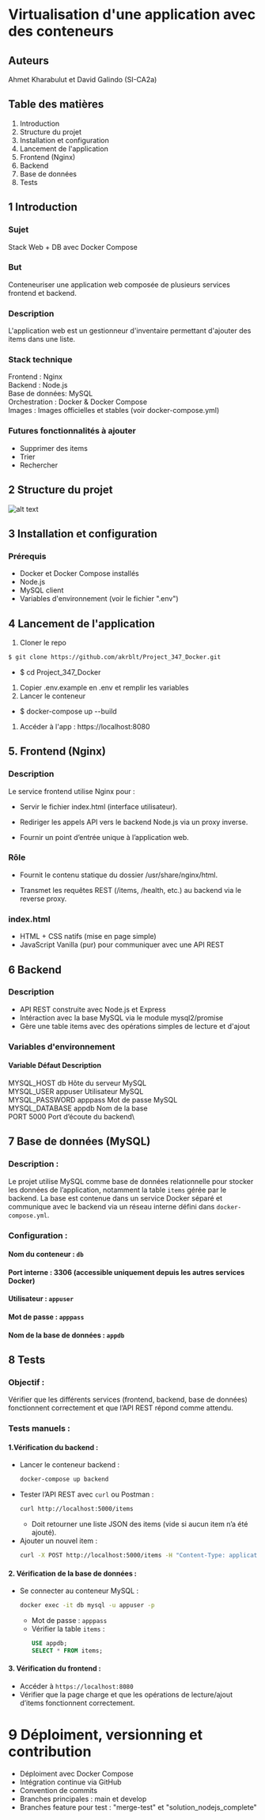 # Virtualisation d'une application avec des conteneurs
## Auteurs
Ahmet Kharabulut et David Galindo (SI-CA2a)
## Table des matières
1. Introduction
2. Structure du projet
3. Installation et configuration
4. Lancement de l'application
5. Frontend (Nginx)
6. Backend
7. Base de données
8. Tests
   
## 1 Introduction
### Sujet
Stack Web + DB avec Docker Compose

### But
Conteneuriser une application web composée de plusieurs services frontend et backend.

### Description
L'application web est un gestionneur d'inventaire permettant d'ajouter des items dans une liste.

### Stack technique
Frontend : Nginx\
Backend : Node.js\
Base de données: MySQL\
Orchestration : Docker & Docker Compose \
Images : Images officielles et stables (voir docker-compose.yml)

### Futures fonctionnalités à ajouter
- Supprimer des items
- Trier
- Rechercher
  

## 2 Structure du projet
![alt text](img_1.png)

## 3 Installation et configuration
### Prérequis
- Docker et Docker Compose installés
- Node.js
- MySQL client
- Variables d'environnement (voir le fichier ".env")

## 4 Lancement de l'application
1. Cloner le repo 
  ``` bash
$ git clone https://github.com/akrblt/Project_347_Docker.git
```
- $ cd Project_347_Docker

1. Copier .env.example en .env et remplir les variables
2. Lancer le conteneur 
- $ docker-compose up --build

1. Accéder à l'app :
https://localhost:8080

## 5. Frontend (Nginx)
### Description

Le service frontend utilise Nginx pour :

- Servir le fichier index.html (interface utilisateur).

- Rediriger les appels API vers le backend Node.js via un proxy inverse.

- Fournir un point d’entrée unique à l’application web.

### Rôle

- Fournit le contenu statique du dossier /usr/share/nginx/html.

- Transmet les requêtes REST (/items, /health, etc.) au backend via le reverse proxy.

### index.html
- HTML + CSS natifs (mise en page simple)
- JavaScript Vanilla (pur) pour communiquer avec une API REST

## 6 Backend
### Description
- API REST construite avec Node.js et Express
- Intéraction avec la base MySQL via le module mysql2/promise
- Gère une table items avec des opérations simples de lecture et d'ajout
  
### Variables d'environnement
#### Variable	    Défaut	    Description
MYSQL_HOST	    db	        Hôte du serveur MySQL\
MYSQL_USER	    appuser	    Utilisateur MySQL\
MYSQL_PASSWORD	apppass	    Mot de passe MySQL\
MYSQL_DATABASE	appdb	    Nom de la base\
PORT	        5000    	Port d’écoute du backend\

## 7 Base de données (MySQL)

### Description : 
Le projet utilise MySQL comme base de données relationnelle pour stocker les données de l’application, notamment la table `items` gérée par le backend. La base est contenue dans un service Docker séparé et communique avec le backend via un réseau interne défini dans `docker-compose.yml`.

### Configuration : 
  #### Nom du conteneur : `db`  
  #### Port interne : 3306 (accessible uniquement depuis les autres services Docker)  
  #### Utilisateur : `appuser`  
  #### Mot de passe : `apppass`  
  #### Nom de la base de données : `appdb`  

## 8 Tests

### Objectif :
Vérifier que les différents services (frontend, backend, base de données) fonctionnent correctement et que l’API REST répond comme attendu.

### Tests manuels :  
#### 1.Vérification du backend :
   - Lancer le conteneur backend :  
     ```bash
     docker-compose up backend
     ```
   - Tester l’API REST avec `curl` ou Postman :  
     ```bash
     curl http://localhost:5000/items
     ```
     - Doit retourner une liste JSON des items (vide si aucun item n’a été ajouté).  
   - Ajouter un nouvel item :  
     ```bash
     curl -X POST http://localhost:5000/items -H "Content-Type: application/json" -d '{"name":"Item1","description":"Test"}'
     ```

#### 2. Vérification de la base de données :
   - Se connecter au conteneur MySQL :  
     ```bash
     docker exec -it db mysql -u appuser -p
     ```
     - Mot de passe : `apppass`  
     - Vérifier la table `items` :  
       ```sql
       USE appdb;
       SELECT * FROM items;
       ```

#### 3. Vérification du frontend :
   - Accéder à `https://localhost:8080`  
   - Vérifier que la page charge et que les opérations de lecture/ajout d’items fonctionnent correctement.



# 9 Déploiment, versionning et contribution
- Déploiment avec Docker Compose
- Intégration continue via GitHub
- Convention de commits
- Branches principales : main et develop
- Branches feature pour test : "merge-test" et "solution_nodejs_complete"
